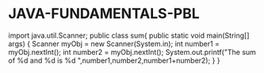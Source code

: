 # JAVA-FUNDAMENTALS-PBL
import java.util.Scanner; 
public class sum{ public static void main(String[] args) { 
Scanner myObj = new Scanner(System.in);
int number1 = myObj.nextInt(); 
int number2 = myObj.nextInt(); 
System.out.printf("The sum of %d and %d is %d ",number1,number2,number1+number2); 
} 
}
